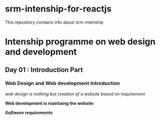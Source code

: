 # srm-intenship-for-reactjs
This repository contains info about srm-intenship
# Intenship programme on web design and development

## Day 01 : Introduction Part

### Web Design and Web development Introduction 

*web design is nothing but creation of a website based on requirement*

**Web development is maintaing the website**

***Software requirements***
